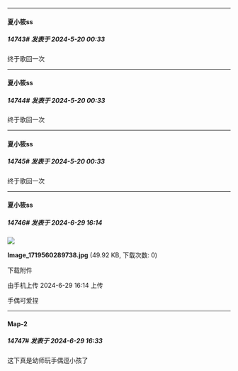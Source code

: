 ﻿
*****

####  夏小筱ss  
##### 14743#       发表于 2024-5-20 00:33

终于歌回一次

*****

####  夏小筱ss  
##### 14744#       发表于 2024-5-20 00:33

终于歌回一次

*****

####  夏小筱ss  
##### 14745#       发表于 2024-5-20 00:33

终于歌回一次

*****

####  夏小筱ss  
##### 14746#       发表于 2024-6-29 16:14

<img src="https://img.saraba1st.com/forum/202406/29/161427niaclcz1dai1rgze.jpg" referrerpolicy="no-referrer">

<strong>Image_1719560289738.jpg</strong> (49.92 KB, 下载次数: 0)

下载附件

由手机上传
2024-6-29 16:14 上传

手偶可爱捏


*****

####  Map-2  
##### 14747#       发表于 2024-6-29 16:33

这下真是幼师玩手偶逗小孩了

